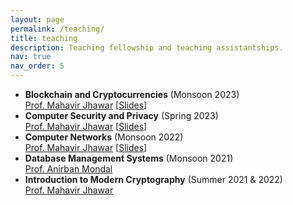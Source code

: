 ```yaml
---
layout: page
permalink: /teaching/
title: teaching
description: Teaching fellowship and teaching assistantships.
nav: true
nav_order: 5
---
```


- **Blockchain and Cryptocurrencies** (Monsoon 2023) <br>
  [Prof. Mahavir Jhawar](https://sites.google.com/site/homeofmahavir/Home) [[Slides](https://sites.google.com/site/homeofmahavir/Home/blockchain-and-cryptocurrencies)] <br>
- **Computer Security and Privacy** (Spring 2023) <br>
  [Prof. Mahavir Jhawar](https://sites.google.com/site/homeofmahavir/Home) [[Slides](https://sites.google.com/site/homeofmahavir/Home/computer-security-and-privacy)]<br>
- **Computer Networks** (Monsoon 2022) <br>
  [Prof. Mahavir Jhawar](https://sites.google.com/site/homeofmahavir/Home) [[Slides](https://sites.google.com/site/homeofmahavir/Home/computernetworks)] <br>
- **Database Management Systems** (Monsoon 2021) <br>
  [Prof. Anirban Mondal](https://cs.ashoka.edu.in/faculty/anirban-mondal/) <br>
- **Introduction to Modern Cryptography** (Summer 2021 & 2022) <br>
  [Prof. Mahavir Jhawar](https://sites.google.com/site/homeofmahavir/Home) <br>
